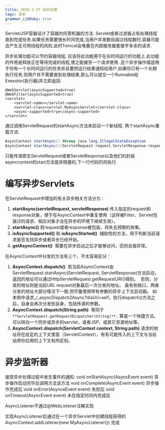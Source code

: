 ```yaml
---
title: 2018-3-27 异步处理
tags: 异步
grammar_cjkRuby: true
---
```

Servlet/JSP容器设计了容器内托管机器的方法.
Servlet或者过滤器占有处理线程直到完成任务.如果任务需要很长时间完成,当用户并发数目超过线程数时,容器可能会产生无可用线程的风险.此时Tomcat会堆叠在内部服务器套接字多余的请求.

异步处理功能可以节约容器线程,
应该将此功能用于在长时间运行的功能上.此功能的作用是释放正在等待完成的线程,使之能被另一个请求使用.
这个异步操作值适用于你有一个长时间运行的任务并且要把运行结果通知给用户,如果你只有一个长期执行任务,但用户并不需要直到处理结果,那么可以提交一个Runnable给Exexutor(执行器)并立即返回.
```
@WebServlet(asyncSupported=true)
@WebFilter(asyncSupported=true)
<servlet>
	<servlet-name></servlet-name>
	<servlet-class>servlet.MyAsyncServlet</servlet-class>
	<async-supported>trye</async-supported>
</servlet>
```
通过调用ServletRequest的startAsync方法来启动一个新线程.
两个startAsync重载方法:
```java
AsyncContext startAsync() throws java.lang.IllegalStateException
AsyncContext startAsync()(ServletRequest request,ServletResponse response)throws IllegalStageException
```
只能传递原生ServletRequest或者ServletResponse以及他们的封装
asynccontext的start方法是非阻塞的,下一行代码仍将执行.

# 编写异步Servlets
在ServletRequest中增加的有关异步相关方法分为：

1. **startAsync(servletRequest, servletResponse)** 传入指定的request和response对象，便于在AsyncContext中重复使用（这样被Filter、Servlet包装过的请求、相应对象才会在异步的环境下继续生效）。
2. **startAsync()** 若request或者response被包装，将失去预期的效果。
3.  **isAsyncSupported()** 和 **isAsyncStarted()** 
    辅助性的方法，用于判断当前请求是否支持异步或者异步已经开始。
4.  **getAsyncContext()** 
    需要在异步启动之后才能够访问，否则会报异常。

在AsyncContext中分发的方法有三个，不太容易区分：

1.  **AsyncContext.dispatch()** 
    若当前AsyncContext由ServletRequest.startAsync(ServletRequest, ServletResponse)方法启动，返回的地址可以通过HttpServletRequest.getRequestURI()得到。 
    否则，分发的地址则是当前URL request对象最后一次分发的地址。
    虽有些拗口，两者分发的地址大部分情况下一致;但尽量使用带有参数的异步上下文启动器。
    如本例中请求_/_asyncDispatch2Async?disUrl=self，执行dispatch()方法之后，自身会再次分发到自身，包括传递的参数。
2.  **AsyncContext.dispatch(String path)** 
    等同于`**ServletRequest.getRequestDispatcher(String)**，`算是一个快捷方法。 
    可以转向一个同步或异步的servlet，或者JSP，或其它资源地址等。
3.   **AsyncContext.dispatch(ServletContext context, String path)**
    请求的地址将在给定的上下文里面（ServletContext），有有可能传入的上下文与当前站带你应用的上下文有所区别。
	
# 异步监听器
接受异步处理过程中发生事件的通知:
void onStartAsync(AsyncEvent event)
异步操作启动完毕后调用方法该方法
void onComplete(AsyncEvent event)
异步操作完成后
void onError(AsynceEvent event)
失败后
void onTimeout(AsyncEvent event)
未在指定时间内完成后

AsyncListener不通过@WebListener注解实现

实现AsyncListener后通过在一个异步Servlet中创建线程获得的
AsyncContext.addListener(new MyAsyncListener())
完成